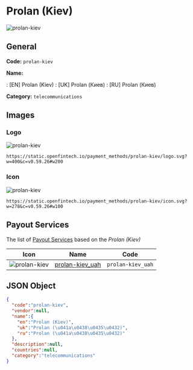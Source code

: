 
# Prolan (Kiev) 
![prolan-kiev](https://static.openfintech.io/payment_methods/prolan-kiev/logo.svg?w=400&c=v0.59.26#w200)  

## General 
**Code:** `prolan-kiev` 
 
**Name:** 
 
:	[EN] Prolan (Kiev) 
:	[UK] Prolan (Киев) 
:	[RU] Prolan (Киев) 
 
**Category:** `telecommunications` 
 

## Images 

### Logo 
![prolan-kiev](https://static.openfintech.io/payment_methods/prolan-kiev/logo.svg?w=400&c=v0.59.26#w200)  

```
https://static.openfintech.io/payment_methods/prolan-kiev/logo.svg?w=400&c=v0.59.26#w200
```  

### Icon 
![prolan-kiev](https://static.openfintech.io/payment_methods/prolan-kiev/icon.svg?w=278&c=v0.59.26#w100)  

```
https://static.openfintech.io/payment_methods/prolan-kiev/icon.svg?w=278&c=v0.59.26#w100
```  

## Payout Services 
 
The list of [Payout Services](/payout-services/) based on the _Prolan (Kiev)_ 

|Icon|Name|Code| 
|:---:|:---:|:---:| 
|![prolan-kiev](https://static.openfintech.io/payout_methods/prolan-kiev/icon.svg?w=278&c=v0.59.26#w40) |[prolan-kiev_uah](/payout-services/prolan-kiev_uah/)|`prolan-kiev_uah`| 
 

## JSON Object 

```json
{
  "code":"prolan-kiev",
  "vendor":null,
  "name":{
    "en":"Prolan (Kiev)",
    "uk":"Prolan (\u041a\u0438\u0435\u0432)",
    "ru":"Prolan (\u041a\u0438\u0435\u0432)"
  },
  "description":null,
  "countries":null,
  "category":"telecommunications"
}
```  
